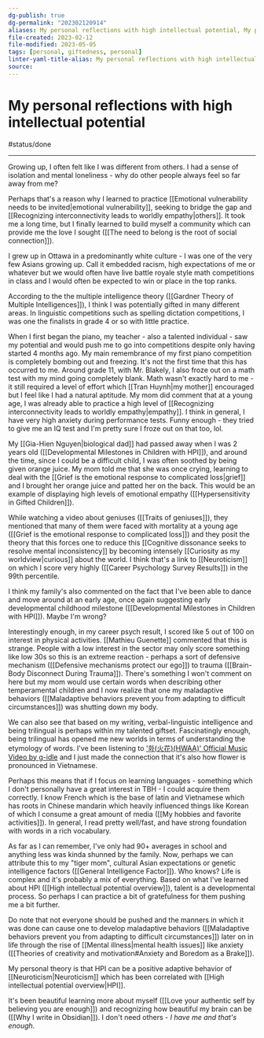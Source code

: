 ```yaml
---
dg-publish: true
dg-permalink: "202302120914"
aliases: My personal reflections with high intellectual potential, My personal reflections with high intellectual potential, HPI
file-created: 2023-02-12
file-modified: 2023-05-05
tags: [personal, giftedness, personal]
linter-yaml-title-alias: My personal reflections with high intellectual potential
source: 
---
```


# My personal reflections with high intellectual potential

#status/done

---

Growing up, I often felt like I was different from others. I had a sense of isolation and mental loneliness - why do other people always feel so far away from me?

Perhaps that's a reason why I learned to practice [[Emotional vulnerability needs to be invited|emotional vulnerability]], seeking to bridge the gap and [[Recognizing interconnectivity leads to worldly empathy|others]]. It took me a long time, but I finally learned to build myself a community which can provide me the love I sought ([[The need to belong is the root of social connection]]).

I grew up in Ottawa in a predominantly white culture - I was one of the very few Asians growing up. Call it embedded racism, high expectations of me or whatever but we would often have live battle royale style math competitions in class and I would often be expected to win or place in the top ranks.

According to the the multiple intelligence theory ([[Gardner Theory of Multiple Intelligences]]), I think I was potentially gifted in many different areas. In linguistic competitions such as spelling dictation competitions, I was one the finalists in grade 4 or so with little practice.

When I first began the piano, my teacher - also a talented individual - saw my potential and would push me to go into competitions despite only having started 4 months ago. My main remembrance of my first piano competition is completely bombing out and freezing. It's not the first time that this has occurred to me. Around grade 11, with Mr. Blakely, I also froze out on a math test with my mind going completely blank. Math wasn't exactly hard to me - it still required a level of effort which [[Tran Huynh|my mother]] encouraged but I feel like I had a natural aptitude. My mom did comment that at a young age, I was already able to practice a high level of [[Recognizing interconnectivity leads to worldly empathy|empathy]]. I think in general, I have very high anxiety during performance tests. Funny enough - they tried to give me an IQ test and I'm pretty sure I froze out on that too, lol.

My [[Gia-Hien Nguyen|biological dad]] had passed away when I was 2 years old ([[Developmental Milestones in Children with HPI]]), and around the time, since I could be a difficult child, I was often soothed by being given orange juice. My mom told me that she was once crying, learning to deal with the [[Grief is the emotional response to complicated loss|grief]] and I brought her orange juice and patted her on the back. This would be an example of displaying high levels of emotional empathy ([[Hypersensitivity in Gifted Children]]).

While watching a video about geniuses ([[Traits of geniuses]]), they mentioned that many of them were faced with mortality at a young age ([[Grief is the emotional response to complicated loss]]) and they posit the theory that this forces one to reduce this [[Cognitive dissonance seeks to resolve mental inconsistency]] by becoming intensely [[Curiosity as my worldview|curious]] about the world. I think that's a link to [[Neuroticism]] on which I score very highly ([[Career Psychology Survey Results]]) in the 99th percentile.

I think my family's also commented on the fact that I've been able to dance and move around at an early age, once again suggesting early developmental childhood milestone ([[Developmental Milestones in Children with HPI]]). Maybe I'm wrong?

Interestingly enough, in my career psych result, I scored like 5 out of 100 on interest in physical activities. [[Mathieu Guenette]] commented that this is strange. People with a low interest in the sector may only score something like low 30s so this is an extreme reaction - perhaps a sort of defensive mechanism ([[Defensive mechanisms protect our ego]]) to trauma ([[Brain-Body Disconnect During Trauma]]). There's something I won't comment on here but my mom would use certain words when describing other temperamental children and I now realize that one my maladaptive behaviors ([[Maladaptive behaviors prevent you from adapting to difficult circumstances]]) was shutting down my body.

We can also see that based on my writing, verbal-linguistic intelligence and being trilingual is perhaps within my talented giftset. Fascinatingly enough, being trilingual has opened me new worlds in terms of understanding the etymology of words. I've been listening to ['화(火花)(HWAA)' Official Music Video by g-idle](https://www.youtube.com/watch?v=z3szNvgQxHo) and I just made the connection that it's also how flower is pronounced in Vietnamese.

Perhaps this means that if I focus on learning languages - something which I don't personally have a great interest in TBH - I could acquire them correctly. I know French which is the base of latin and Vietnamese which has roots in Chinese mandarin which heavily influenced things like Korean of which I consume a great amount of media ([[My hobbies and favorite activities]]). In general, I read pretty well/fast, and have strong foundation with words in a rich vocabulary.

As far as I can remember, I've only had 90+ averages in school and anything less was kinda shunned by the family. Now, perhaps we can attribute this to my "tiger mom", cultural Asian expectations or genetic intelligence factors ([[General Intelligence Factor]]). Who knows? Life is complex and it's probably a mix of everything. Based on what I've learned about HPI ([[High intellectual potential overview]]), talent is a developmental process. So perhaps I can practice a bit of gratefulness for them pushing me a bit further.

Do note that not everyone should be pushed and the manners in which it was done can cause one to develop maladaptive behaviors ([[Maladaptive behaviors prevent you from adapting to difficult circumstances]]) later on in life through the rise of [[Mental illness|mental health issues]] like anxiety ([[Theories of creativity and motivation#Anxiety and Boredom as a Brake]]).

My personal theory is that HPI can be a positive adaptive behavior of [[Neuroticism|Neuroticism]] which has been correlated with [[High intellectual potential overview|HPI]].

It's been beautiful learning more about myself ([[Love your authentic self by believing you are enough]]) and recognizing how beautiful my brain can be ([[Why I write in Obsidian]]). I don't need others - *I have me and that's enough.*
